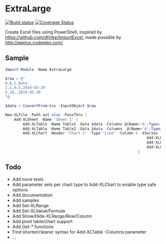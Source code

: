 # ExtraLarge
[![Build status](https://ci.appveyor.com/api/projects/status/mujcrkjo8hyjpy3r/branch/master?svg=true)](https://ci.appveyor.com/project/redoz/extralarge/branch/master)
[![Coverage Status](https://coveralls.io/repos/github/redoz/ExtraLarge/badge.svg?branch=master)](https://coveralls.io/github/redoz/ExtraLarge?branch=master)

Create Excel files using PowerShell, inspired by https://github.com/dfinke/ImportExcel, made possible by http://epplus.codeplex.com/

## Sample
```PowerShell
Import-Module -Name ExtraLarge

$raw = @"
A,B,C,Date
2,1,0.5,2016-03-29
5,10,,2016-03-30
"@

$data = ConvertFrom-Csv -InputObject $raw

New-XLFile -Path out.xlsx -PassThru |
    Add-XLSheet -Name 'Sheet 1' |
        Add-XLTable -Name Table1 -Data $data -Columns @{Name='A';Type=[int]},@{Name='B';Type=[int]},@{Name='C';Type=[float];NumberFormat='Percent'},@{Name='Date';Type=[DateTime]} -PassThru |
        Add-XLTable -Name Table2 -Data $data -Columns  @{Name='A';Type=[int]},@{Name='B';Type=[int]},@{Name='C';Type=[float];Default=30},@{Name='D';Type=[float];Default=99},@{Name='Date';Type=[DateTime];NumberFormat=[XLNumberFormat]::Date} -PassThru |
        Add-XLChart -Header "Chart 1" -Type "Line" -Column 6 -XSeries "Table2[Date]" -With { $_ | 
                                                                Add-XLChartSeries -YSeries "Table2[A]" -PassThru | 
                                                                Add-XLChartSeries -YSeries "Table2[B]" -Type AreaStacked -PassThru |
                                                                Add-XLChartSeries -YSeries "Table2[C]" -Type AreaStacked
                                                            }
```

## Todo
* Add more tests
* Add parameter sets per chart type to Add-XLChart to enable type safe options
* Add documentation
* Add samples
* Add Set-XLRange
* Add Set-XLValue/Formula
* Add Show/Hide-XLRange/Row/Column
* Add pivot table/chart support
* Add Get-* functions
* Find shorter/cleaner syntax for Add-XLTable -Columns parameter
* ...
